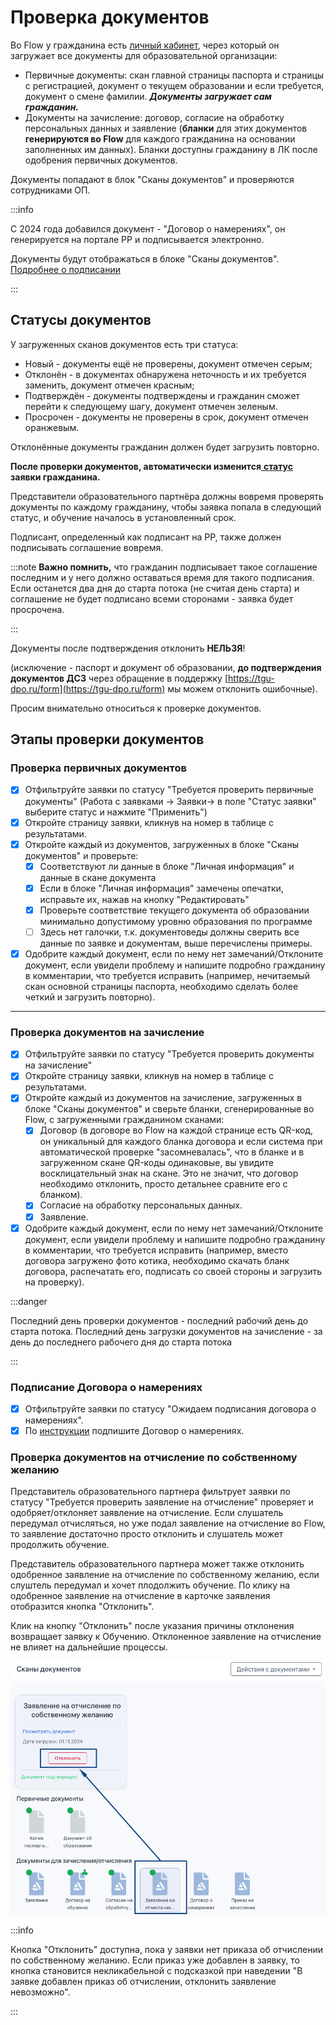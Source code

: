# Проверка документов

Во Flow у гражданина есть [личный кабинет](https://informa.gitbook.io/flow-kabinet-grazhdanina/), через который он загружает все документы для образовательной организации:

* Первичные документы: скан главной страницы паспорта и страницы с регистрацией, документ о текущем образовании и если требуется, документ о смене фамилии. _**Документы загружает сам гражданин.**_
* Документы на зачисление: договор, согласие на обработку персональных данных и заявление (**бланки** для этих документов **генерируются во Flow** для каждого гражданина на основании заполненных им данных). Бланки доступны гражданину в ЛК после одобрения первичных документов.

Документы попадают в блок "Сканы документов" и проверяются сотрудниками ОП.

:::info

С 2024 года добавился документ -  "Договор о намерениях", он генерируется на портале РР и подписывается электронно.

Документы будут отображаться в блоке "Сканы документов". [Подробнее о подписании](podpisanie-dogovora-o-namereniyakh.md)

:::

## Статусы документов

У загруженных сканов документов есть три статуса:

* Новый - документы ещё не проверены, документ отмечен серым;
* Отклонён - в документах обнаружена неточность и их требуется заменить, документ отмечен красным;
* Подтверждён - документы подтверждены и гражданин сможет перейти к следующему шагу, документ отмечен зеленым.
* Просрочен - документы не проверены в срок, документ отмечен оранжевым.

Отклонённые документы гражданин должен будет загрузить повторно.

**После проверки документов, автоматически изменится**[ **статус**](../statusy-zayavok.md) **заявки гражданина.**

Представители образовательного партнёра должны вовремя проверять  документы по каждому гражданину, чтобы заявка попала в следующий статус, и обучение началось в установленный срок.

Подписант, определенный как подписант на РР, также должен подписывать соглашение вовремя.

:::note
**Важно помнить,** что гражданин подписывает такое соглашение последним и у него должно оставаться время для такого подписания. Если останется два дня до старта потока  (не считая день старта) и соглашение не будет подписано всеми сторонами - заявка будет просрочена.

:::

Документы после подтверждения отклонить **НЕЛЬЗЯ**!

(исключение - паспорт и документ об образовании, **до подтверждения документов ДСЗ** через обращение в поддержку [https://tgu-dpo.ru/form](https://tgu-dpo.ru/form) мы можем отклонить ошибочные).

Просим внимательно относиться к проверке документов.

## Этапы проверки документов

### Проверка первичных документов

* [x] Отфильтруйте заявки по статусу "Требуется проверить первичные документы" (Работа с заявками -> Заявки-> в поле "Статус заявки"  выберите статус и нажмите "Применить")
* [x] Откройте страницу заявки, кликнув на номер в таблице с результатами.
* [x] Откройте каждый из документов,  загруженных в блоке "Сканы документов" и проверьте:
  * [x] Соответствуют ли данные в блоке "Личная информация" и данные в скане документа
  * [x] Если в блоке "Личная информация" замечены опечатки, исправьте их, нажав на кнопку "Редактировать"
  * [x] Проверьте соответствие текущего документа об образовании минимально допустимому уровню образования по программе
  * [ ] Здесь нет галочки, т.к. документоведы должны сверить все данные по заявке и документам, выше перечислены примеры.
* [x] Одобрите каждый документ, если по нему нет замечаний/Отклоните документ, если увидели проблему и напишите подробно гражданину в комментарии, что требуется исправить (например, нечитаемый скан основной страницы паспорта, необходимо сделать более четкий и загрузить повторно).

***

### Проверка документов на зачисление

* [x] Отфильтруйте заявки по статусу "Требуется проверить документы на зачисление"
* [x] Откройте страницу заявки, кликнув на номер в таблице с результатами.
* [x] Откройте каждый из документов на зачисление,  загруженных в блоке "Сканы документов" и сверьте бланки, сгенерированные во Flow, с загруженными гражданином сканами:
  * [x] Договор (в договоре во Flow на каждой странице есть QR-код, он уникальный  для  каждого бланка договора и если система при автоматической проверке "засомневалась", что в бланке и в загруженном скане QR-коды одинаковые, вы увидите восклицательный знак на скане. Это не значит, что договор необходимо отклонить, просто детальнее сравните его с бланком).
  * [x] Согласие на обработку персональных данных.
  * [x] Заявление.
* [x] Одобрите каждый документ, если по нему нет замечаний/Отклоните документ, если увидели проблему и напишите подробно гражданину в комментарии, что требуется исправить (например, вместо договора загружено фото котика, необходимо скачать бланк договора, распечатать его, подписать со своей стороны и загрузить на проверку).

:::danger

Последний день проверки документов - последний рабочий день до старта потока. Последний день загрузки документов на зачисление - за день до последнего рабочего дня до старта потока

:::

### Подписание Договора о намерениях

* [x] Отфильтруйте заявки по статусу "Ожидаем подписания договора о намерениях".
* [x] По [инструкции](./#podpisanie-soglasheniya-o-namereniyakh) подпишите Договор о намерениях.

### Проверка документов на отчисление по собственному желанию

Представитель образовательного партнера фильтрует заявки по статусу "Требуется проверить заявление на отчисление" проверяет и одобряет/отклоняет заявление на отчисление. Если слушатель передумал отчисляться, но уже подал заявление на отчисление во Flow, то заявление достаточно просто отклонить и слушатель может продолжить обучение.

Представитель образовательного партнера может также отклонить одобренное заявление на отчисление по собственному желанию, если слуштель передумал и хочет плодолжить обучение. По клику на одобренное заявление на отчисление в карточке заявления отобразится кнопка "Отклонить".

Клик на кнопку "Отклонить" после указания причины отклонения возвращает заявку к Обучению. Отклоненное заявление на отчисление не влияет на дальнейшие процессы.

![](<../../.gitbook/assets/image (185).png>)

:::info

Кнопка  "Отклонить" доступна, пока у заявки нет приказа об отчислении по собственному желанию. Если приказ уже добавлен в заявку, то кнопка становится некликабельной с подсказкой при наведении "В заявке добавлен приказ об отчислении, отклонить заявление невозможно".

:::

